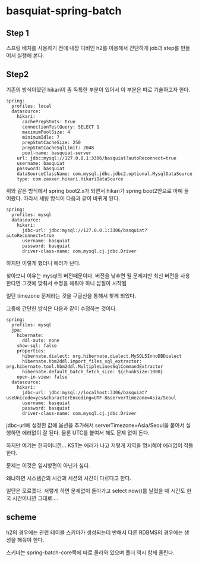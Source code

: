 # basquiat-spring-batch

## Step 1

스프링 배치를 사용하기 전에 내장 디비인 h2를 이용해서 간단하게 job과 step를 만들어서 실행해 본다.


## Step2

기존의 방식이였던 hikari이 좀 독특한 부분이 있어서 이 부분은 따로 기술하고자 한다.

```
spring:
  profiles: local
  datasource:
    hikari:
      cachePrepStmts: true
      connectionTestQuery: SELECT 1
      maximumPoolSize: 4
      minimumIdle: 7
      prepStmtCacheSize: 250 
      prepStmtCacheSqlLimit: 2048 
      pool-name: basquiat-server
    url: jdbc:mysql://127.0.0.1:3306/basquiat?autoReconnect=true
    username: basquiat
    password: basquiat
    dataSourceClassName: com.mysql.jdbc.jdbc2.optional.MysqlDataSource
    type: com.zaxxer.hikari.HikariDataSource

```

위와 같은 방식에서 spring boot2.x가 되면서 hikari가 spring boot2안으로 아예 들어왔다.
따라서 세팅 방식이 다음과 같이 바뀌게 된다.

```
spring:
  profiles: mysql
  datasource:
    hikari:
      jdbc-url: jdbc:mysql://127.0.0.1:3306/basquiat?autoReconnect=true
      username: basquiat
      password: basquiat
      driver-class-name: com.mysql.cj.jdbc.Driver

```

하지만 이렇게 했더니 에러가 난다.

찾아보니 이유는 mysql의 버전때문이다. 버전을 낮추면 될 문제지만 최신 버전을 사용한다면 그것에 맞춰서 수정을 해줘야 하니 삽질이 시작됨

일단 timezone 문제라는 것을 구글신을 통해서 찾게 되었다.

그중에 간단한 방식은 다음과 같이 수정하는 것이다.

```
spring:
  profiles: mysql
  jpa:
    hibernate:
      ddl-auto: none
    show-sql: false
    properties:
      hibernate.dialect: org.hibernate.dialect.MySQL5InnoDBDialect
      hibernate.hbm2ddl.import_files_sql_extractor: org.hibernate.tool.hbm2ddl.MultipleLinesSqlCommandExtractor
      hibernate.default_batch_fetch_size: ${chunkSize:1000}
    open-in-view: false
  datasource:
    hikari:
      jdbc-url: jdbc:mysql://localhost:3306/basquiat?useUnicode=yes&characterEncoding=UTF-8&serverTimezone=Asia/Seoul
      username: basquiat
      password: basquiat
      driver-class-name: com.mysql.cj.jdbc.Driver

```
jdbc-url에 설정한 값에 옵션을 추가해서 serverTimezone=Asia/Seoul을 붙여서 실행하면 에러없이 잘 된다. 물론 UTC를 붙여서 해도 문제 없이 돈다.

하지만 여기는 한국이니깐... KST는 에러가 나고 저렇게 지역을 명시해야 에러없이 작동한다.

문제는 이것은 임시방편이 아닌가 싶다.

왜냐하면 시스템간의 시간과 세션의 시간이 다르다고 한다. 

일단은 모르겠다. 저렇게 하면 문제없이 돌아가고 select now()를 날렸을 때 시간도 한국 시간이니깐 그대로....

## scheme

h2의 경우에는 관련 테이블 스키마가 생성되는데 반해서 다른 RDBMS의 경우에는 생성을 해줘야 한다.

스키마는 spring-batch-core쪽에 따로 올라와 있으며 폴더 역시 함께 올린다.